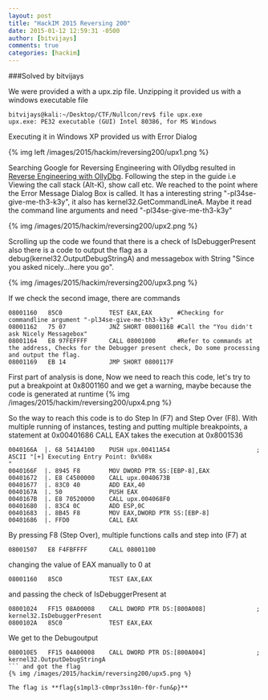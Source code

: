 ```yaml
---
layout: post
title: "HackIM 2015 Reversing 200"
date: 2015-01-12 12:59:31 -0500
author: [bitvijays]
comments: true
categories: [hackim]
---
```


###Solved by bitvijays

We were provided a with a upx.zip file. Unzipping it provided us with a windows executable file

```
bitvijays@kali:~/Desktop/CTF/Nullcon/rev$ file upx.exe 
upx.exe: PE32 executable (GUI) Intel 80386, for MS Windows
```
Executing it in Windows XP provided us with Error Dialog

{% img left /images/2015/hackim/reversing200/upx1.png %}

Searching Google for Reversing Engineering with Ollydbg resulted in <a href="http://resources.infosecinstitute.com/reverse-engineering-ollydbg/">Reverse Engineering with OllyDbg</a>. Following the step in the guide i.e Viewing the call stack (Alt-K), show call etc. We reached to the point where the Error Message Dialog Box is called. It has a interesting string "-pl34se-give-me-th3-k3y", it also has kernel32.GetCommandLineA. Maybe it read the command line arguments and need "-pl34se-give-me-th3-k3y"

{% img /images/2015/hackim/reversing200/upx2.png %}

Scrolling up the code we found that there is a check of IsDebuggerPresent also there is a code to output the flag as a debug(kernel32.OutputDebugStringA) and messagebox with String "Since you asked nicely...here you go".

{% img /images/2015/hackim/reversing200/upx3.png %}

If we check the second image, there are commands 
```
08001160   85C0             TEST EAX,EAX       #Checking for commandline argument "-pl34se-give-me-th3-k3y"
08001162   75 07            JNZ SHORT 0800116B #Call the "You didn't ask Nicely Messagebox"
08001164   E8 97FEFFFF      CALL 08001000      #Refer to commands at the address, Checks for the Debugger present check, Do some processing and output the flag.
08001169   EB 14            JMP SHORT 0800117F
```
First part of analysis is done, Now we need to reach this code, let's try to put a breakpoint at 0x8001160 and we get a warning, maybe because the code is generated at runtime
{% img /images/2015/hackim/reversing200/upx4.png %}

So the way to reach this code is to do Step In (F7) and Step Over (F8). With multiple running of instances, testing and putting multiple breakpoints, a statement at 0x00401686 CALL EAX takes the execution at 0x8001536
```
0040166A  |. 68 541A4100    PUSH upx.00411A54                        ;  ASCII "[+] Executing Entry Point: 0x%08x
"
0040166F  |. 8945 F8        MOV DWORD PTR SS:[EBP-8],EAX
00401672  |. E8 C4500000    CALL upx.0040673B
00401677  |. 83C0 40        ADD EAX,40
0040167A  |. 50             PUSH EAX
0040167B  |. E8 70520000    CALL upx.004068F0
00401680  |. 83C4 0C        ADD ESP,0C
00401683  |. 8B45 F8        MOV EAX,DWORD PTR SS:[EBP-8]
00401686  |. FFD0           CALL EAX
```

By pressing F8 (Step Over), multiple functions calls and step into (F7) at 
```
08001507   E8 F4FBFFFF      CALL 08001100
```
changing the value of EAX manually to 0 at
```
08001160   85C0             TEST EAX,EAX
```
and passing the check of IsDebuggerPresent at 
```
08001024   FF15 08A00008    CALL DWORD PTR DS:[800A008]              ; kernel32.IsDebuggerPresent
0800102A   85C0             TEST EAX,EAX
```
We get to the Debugoutput
```
080010E5   FF15 04A00008    CALL DWORD PTR DS:[800A004]              ; kernel32.OutputDebugStringA
``` and got the flag
{% img /images/2015/hackim/reversing200/upx5.png %}

The flag is **flag{s1mpl3-c0mpr3ss10n-f0r-fun&p}**



